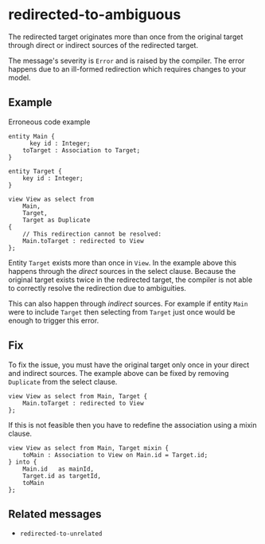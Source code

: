 # redirected-to-ambiguous

The redirected target originates more than once from the original target
through direct or indirect sources of the redirected target.

The message's severity is `Error` and is raised by the compiler.
The error happens due to an ill-formed redirection which requires changes to
your model.

## Example

Erroneous code example

```
entity Main {
      key id : Integer;
    toTarget : Association to Target;
}

entity Target {
    key id : Integer;
}

view View as select from
    Main,
    Target,
    Target as Duplicate
{
    // This redirection cannot be resolved:
    Main.toTarget : redirected to View
};
```

Entity `Target` exists more than once in `View`.  In the example above this
happens through the *direct* sources in the select clause.
Because the original target exists twice in the redirected target, the compiler
is not able to correctly resolve the redirection due to ambiguities.

This can also happen through *indirect* sources.  For example if entity `Main`
were to include `Target` then selecting from `Target` just once would be enough
to trigger this error.

## Fix

To fix the issue, you must have the original target only once in your direct
and indirect sources.  The example above can be fixed by removing `Duplicate`
from the select clause.

```
view View as select from Main, Target {
    Main.toTarget : redirected to View
};
```

If this is not feasible then you have to redefine the association using a mixin
clause.

```
view View as select from Main, Target mixin {
    toMain : Association to View on Main.id = Target.id;
} into {
    Main.id   as mainId,
    Target.id as targetId,
    toMain
};
```

## Related messages

- `redirected-to-unrelated`
